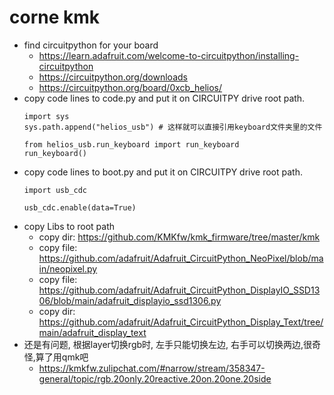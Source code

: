 # corne kmk
* find circuitpython for your board
  * https://learn.adafruit.com/welcome-to-circuitpython/installing-circuitpython
  * https://circuitpython.org/downloads
  * https://circuitpython.org/board/0xcb_helios/
* copy code lines to code.py and put it on CIRCUITPY drive root path.
  ```
  import sys
  sys.path.append("helios_usb") # 这样就可以直接引用keyboard文件夹里的文件

  from helios_usb.run_keyboard import run_keyboard
  run_keyboard()
  ```
* copy code lines to boot.py and put it on CIRCUITPY drive root path.
  ```
  import usb_cdc

  usb_cdc.enable(data=True)
  ```
* copy Libs to root path
  * copy dir: https://github.com/KMKfw/kmk_firmware/tree/master/kmk
  * copy file: https://github.com/adafruit/Adafruit_CircuitPython_NeoPixel/blob/main/neopixel.py
  * copy file: https://github.com/adafruit/Adafruit_CircuitPython_DisplayIO_SSD1306/blob/main/adafruit_displayio_ssd1306.py
  * copy dir: https://github.com/adafruit/Adafruit_CircuitPython_Display_Text/tree/main/adafruit_display_text
* 还是有问题, 根据layer切换rgb时, 左手只能切换左边, 右手可以切换两边,很奇怪,算了用qmk吧
  * https://kmkfw.zulipchat.com/#narrow/stream/358347-general/topic/rgb.20only.20reactive.20on.20one.20side
